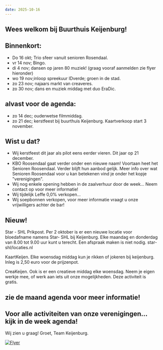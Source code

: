 ```yaml
---
date: 2025-10-16
---
```


## Wees welkom bij Buurthuis Keijenburg!

## Binnenkort:
* Do 16 okt; Trio sfeer vanuit senioren Rosendaal.
* vr 14 nov; Bingo.
* di 4 nov; dansen op jaren 80 muziek! (graag vooraf aanmelden zie flyer hieronder)
* wo 19 nov;inloop spreekuur IDverde; groen in de stad.
* zo 23 nov; najaars markt van creaveres.
* zo 30 nov; dans en muziek middag met duo EraDic.


## alvast voor de agenda:
- zo 14 dec; ouderwetse filmmiddag.
- zo 21 dec; kerstfeest bij buurthuis Keijenburg. Kaartverkoop start 3 november.

## Wist u dat?
- Wij kerstfeest dit jaar als pilot eens eerder vieren. Dit jaar op 21 december.
- KBO Roosendaal gaat verder onder een nieuwe naam! Voortaan heet het Senioren Roosendaal.
  Verder blijft hun aanbod gelijk. Meer info over wat Senioren Roosendaal voor u kan betekenen vind je onder het kopje "verenigingen".
- Wij nog enkele opening hebben in de zaalverhuur door de week... Neem contact op voor meer informatie!
- Wij tijdelijk Leffe 0,0% verkopen...
- Wij soepbonnen verkopen, voor meer informatie vraagt u onze vrijwilligers achter de bar!

## Nieuw!

Star - SHL Prikpost.
    Per 2 oktober is er een nieuwe locatie voor bloedafname namens Star- SHL bij Keijenburg.
    Elke maandag en donderdag van 8.00 tot 9.00 uur kunt u terecht. Een afspraak maken is niet nodig.     star-shl/locaties.nl
    
KaartKeijen.
  Elke woensdag middag kun je rikken of jokeren bij keijenburg. Inleg is 2,50 euro voor de prijzenpot.

CreaKeijen.
  Ook is er een creatieve middag elke woensdag. Neem je eigen werkje mee, of werk aan iets uit onze     mogelijkheden. Deze activiteit is gratis.

## zie de maand agenda voor meer informatie!

## Voor alle activiteiten van onze verenigingen... kijk in de week agenda!

Wij zien u graag!
Groet,
Team Keijenburg.

[![Flyer](/images/content/nieuws/dansen.jpg)](/images/content/nieuws/dansen.jpg)
